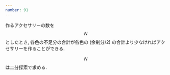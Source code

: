 ```yaml
---
number: 91
---
```

作るアクセサリーの数を $$ N $$ としたとき, 各色の不足分の合計が各色の (余剰分/2) の合計より少なければアクセサリーを作ることができる.

$$ N $$ は二分探索で求める.
